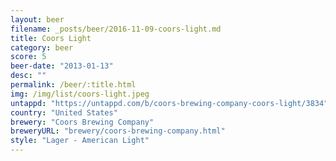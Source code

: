 ```yaml
---
layout: beer
filename: _posts/beer/2016-11-09-coors-light.md
title: Coors Light
category: beer
score: 5
beer-date: "2013-01-13"
desc: ""
permalink: /beer/:title.html
img: /img/list/coors-light.jpeg
untappd: "https://untappd.com/b/coors-brewing-company-coors-light/3834"
country: "United States"
brewery: "Coors Brewing Company"
breweryURL: "brewery/coors-brewing-company.html"
style: "Lager - American Light"
---
```

